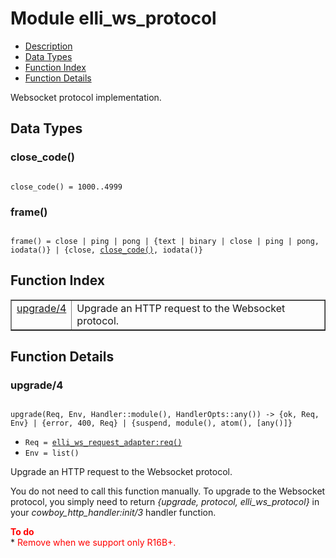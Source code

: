 

# Module elli_ws_protocol #
* [Description](#description)
* [Data Types](#types)
* [Function Index](#index)
* [Function Details](#functions)

Websocket protocol implementation.

<a name="types"></a>

## Data Types ##




### <a name="type-close_code">close_code()</a> ###


<pre><code>
close_code() = 1000..4999
</code></pre>




### <a name="type-frame">frame()</a> ###


<pre><code>
frame() = close | ping | pong | {text | binary | close | ping | pong, iodata()} | {close, <a href="#type-close_code">close_code()</a>, iodata()}
</code></pre>

<a name="index"></a>

## Function Index ##


<table width="100%" border="1" cellspacing="0" cellpadding="2" summary="function index"><tr><td valign="top"><a href="#upgrade-4">upgrade/4</a></td><td>Upgrade an HTTP request to the Websocket protocol.</td></tr></table>


<a name="functions"></a>

## Function Details ##

<a name="upgrade-4"></a>

### upgrade/4 ###

<pre><code>
upgrade(Req, Env, Handler::module(), HandlerOpts::any()) -&gt; {ok, Req, Env} | {error, 400, Req} | {suspend, module(), atom(), [any()]}
</code></pre>

<ul class="definitions"><li><code>Req = <a href="elli_ws_request_adapter.md#type-req">elli_ws_request_adapter:req()</a></code></li><li><code>Env = list()</code></li></ul>

Upgrade an HTTP request to the Websocket protocol.

You do not need to call this function manually. To upgrade to the Websocket
protocol, you simply need to return _{upgrade, protocol, elli_ws_protocol}_
in your _cowboy_http_handler:init/3_ handler function.

__<font color="red">To do</font>__<br />* <font color="red">Remove when we support only R16B+.</font>

